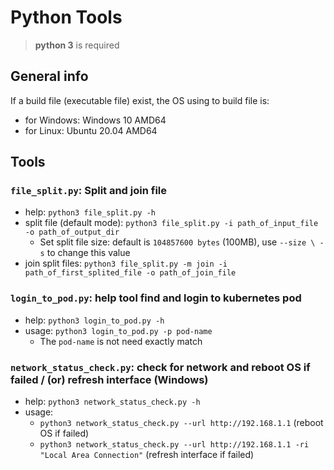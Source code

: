 # Python Tools

> **python 3** is required

## General info

If a build file (executable file) exist, the OS using to build file is:
* for Windows: Windows 10 AMD64
* for Linux: Ubuntu 20.04 AMD64

## Tools

### `file_split.py`: Split and join file

* help: `python3 file_split.py -h`
* split file (default mode): `python3 file_split.py -i path_of_input_file -o path_of_output_dir`
    * Set split file size: default is `104857600 bytes` (100MB), use `--size \ -s` to change this value
* join split files: `python3 file_split.py -m join -i path_of_first_splited_file -o path_of_join_file`

### `login_to_pod.py`: help tool find and login to kubernetes pod

* help: `python3 login_to_pod.py -h`
* usage: `python3 login_to_pod.py -p pod-name`
    * The `pod-name` is not need exactly match
    
### `network_status_check.py`: check for network and reboot OS if failed / (or) refresh interface (Windows)

* help: `python3 network_status_check.py -h`
* usage: 
    * `python3 network_status_check.py --url http://192.168.1.1` (reboot OS if failed)
    * `python3 network_status_check.py --url http://192.168.1.1 -ri "Local Area Connection"` (refresh interface if failed)
